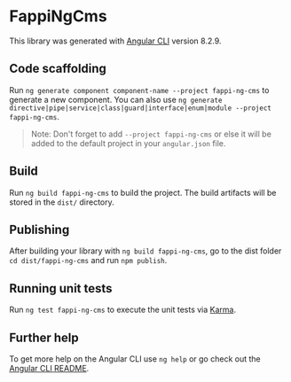 # FappiNgCms

This library was generated with [Angular CLI](https://github.com/angular/angular-cli) version 8.2.9.

## Code scaffolding

Run `ng generate component component-name --project fappi-ng-cms` to generate a new component. You can also use `ng generate directive|pipe|service|class|guard|interface|enum|module --project fappi-ng-cms`.
> Note: Don't forget to add `--project fappi-ng-cms` or else it will be added to the default project in your `angular.json` file. 

## Build

Run `ng build fappi-ng-cms` to build the project. The build artifacts will be stored in the `dist/` directory.

## Publishing

After building your library with `ng build fappi-ng-cms`, go to the dist folder `cd dist/fappi-ng-cms` and run `npm publish`.

## Running unit tests

Run `ng test fappi-ng-cms` to execute the unit tests via [Karma](https://karma-runner.github.io).

## Further help

To get more help on the Angular CLI use `ng help` or go check out the [Angular CLI README](https://github.com/angular/angular-cli/blob/master/README.md).
